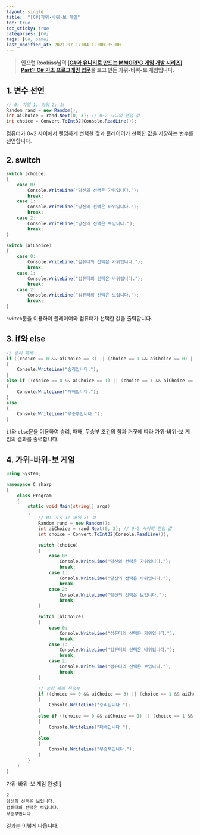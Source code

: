 ```yaml
---
layout: single
title:  "[C#]가위-바위-보 게임"
toc: true
toc_sticky: true
categories: [C#]
tags: [C#, Game]
last_modified_at: 2021-07-17T04:12:00-05:00
---
```


>**인프런 Rookiss님의 [[C#과 유니티로 만드는 MMORPG 게임 개발 시리즈] Part1: C# 기초 프로그래밍 입문](https://www.inflearn.com/course/%EC%9C%A0%EB%8B%88%ED%8B%B0-MMORPG-%EA%B0%9C%EB%B0%9C-part1)을 보고 만든 가위-바위-보 게임입니다.**

## 1. 변수 선언

```cs
// 0: 가위 1: 바위 2: 보
Random rand = new Random();
int aiChoice = rand.Next(0, 3); // 0~2 사이의 랜덤 값
int choice = Convert.ToInt32(Console.ReadLine());
```
            
컴퓨터가 0~2 사이에서 랜덤하게 선택한 값과 플레이어가 선택한 값을 저장하는 변수를 선언합니다.

## 2. switch

```cs
switch (choice)
{
    case 0:
        Console.WriteLine("당신의 선택은 가위입니다.");
        break;
    case 1:
        Console.WriteLine("당신의 선택은 바위입니다.");
        break;
    case 2:
        Console.WriteLine("당신의 선택은 보입니다.");
        break;
}

switch (aiChoice)
{
    case 0:
        Console.WriteLine("컴퓨터의 선택은 가위입니다.");
        break;
    case 1:
        Console.WriteLine("컴퓨터의 선택은 바위입니다.");
        break;
    case 2:
        Console.WriteLine("컴퓨터의 선택은 보입니다.");
        break;
}  
```
    
`switch`문을 이용하여 플레이어와 컴퓨터가 선택한 값을 출력합니다.

## 3. if와 else

```cs
// 승리 패배 
if ((choice == 0 && aiChoice == 3) || (choice == 1 && aiChoice == 0) || (choice == 2 && aiChoice == 1))
{
    Console.WriteLine("승리입니다.");
}
else if ((choice == 0 && aiChoice == 1) || (choice == 1 && aiChoice == 2) || (choice == 2 && aiChoice == 0))
{
    Console.WriteLine("패배입니다.");
}
else
{
    Console.WriteLine("무승부입니다.");
}
```
    
`if`와 `else`문을 이용하여 승리, 패배, 무승부 조건의 참과 거짓에 따라 가위-바위-보 게임의 결과를 출력합니다.

## 4. 가위-바위-보 게임

```cs
using System;

namespace C_sharp
{
    class Program
    {
        static void Main(string[] args)
        {
            // 0: 가위 1: 바위 2: 보
            Random rand = new Random();
            int aiChoice = rand.Next(0, 3); // 0~2 사이의 랜덤 값
            int choice = Convert.ToInt32(Console.ReadLine());

            switch (choice)
            {
                case 0:
                    Console.WriteLine("당신의 선택은 가위입니다.");
                    break;
                case 1:
                    Console.WriteLine("당신의 선택은 바위입니다.");
                    break;
                case 2:
                    Console.WriteLine("당신의 선택은 보입니다.");
                    break;
            }

            switch (aiChoice)
            {
                case 0:
                    Console.WriteLine("컴퓨터의 선택은 가위입니다.");
                    break;
                case 1:
                    Console.WriteLine("컴퓨터의 선택은 바위입니다.");
                    break;
                case 2:
                    Console.WriteLine("컴퓨터의 선택은 보입니다.");
                    break;
            }

            // 승리 패배 무승부
            if ((choice == 0 && aiChoice == 3) || (choice == 1 && aiChoice == 0) || (choice == 2 && aiChoice == 1))
            {
                Console.WriteLine("승리입니다.");
            }
            else if ((choice == 0 && aiChoice == 1) || (choice == 1 && aiChoice == 2) || (choice == 2 && aiChoice == 0))
            {
                Console.WriteLine("패배입니다.");
            }
            else
            {
                Console.WriteLine("무승부입니다.");
            }
        }
    }
}
```
    
가위-바위-보 게임 완성!🙌

```
2
당신의 선택은 보입니다.
컴퓨터의 선택은 보입니다.
무승부입니다.
```
    
결과는 이렇게 나옵니다.    
